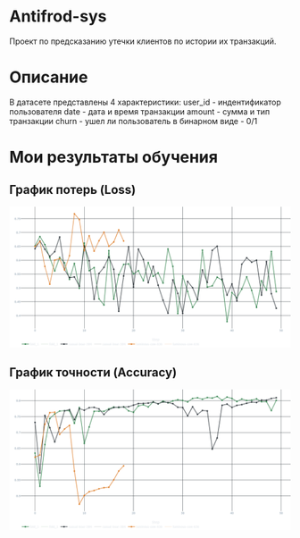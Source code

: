 # Antifrod-sys
Проект по предсказанию утечки клиентов по истории их транзакций. 

# Описание
В датасете представлены 4 характеристики:
user_id - индентификатор пользователя
date - дата и время транзакции
amount - сумма и тип транзакции
churn - ушел ли пользователь в бинарном виде - 0/1

# Мои результаты обучения

## График потерь (Loss)
![Loss vs Epoch](interim_results/train_loss.png)

## График точности (Accuracy)
![Accuracy vs Epoch](interim_results/val_roc_auc.png)



